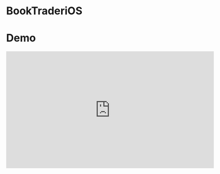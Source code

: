 # BookTraderiOS

# Demo
<iframe width="560" height="315" src="https://www.youtube.com/embed/NNR2EKFgbhA" frameborder="0" allowfullscreen></iframe>

